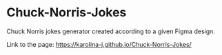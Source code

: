# Chuck-Norris-Jokes
Chuck Norris jokes generator created according to a given Figma design.<br>


Link to the page: https://karolina-j.github.io/Chuck-Norris-Jokes/
